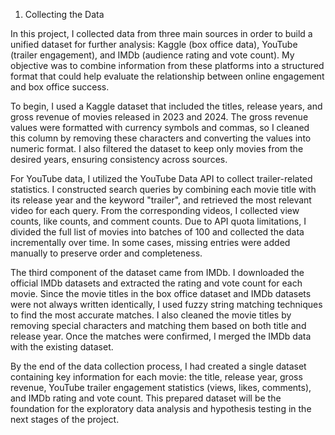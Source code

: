 1. Collecting the Data

In this project, I collected data from three main sources in order to build a unified dataset for further analysis: Kaggle (box office data), YouTube (trailer engagement), and IMDb (audience rating and vote count). My objective was to combine information from these platforms into a structured format that could help evaluate the relationship between online engagement and box office success.

To begin, I used a Kaggle dataset that included the titles, release years, and gross revenue of movies released in 2023 and 2024. The gross revenue values were formatted with currency symbols and commas, so I cleaned this column by removing these characters and converting the values into numeric format. I also filtered the dataset to keep only movies from the desired years, ensuring consistency across sources.

For YouTube data, I utilized the YouTube Data API to collect trailer-related statistics. I constructed search queries by combining each movie title with its release year and the keyword "trailer", and retrieved the most relevant video for each query. From the corresponding videos, I collected view counts, like counts, and comment counts. Due to API quota limitations, I divided the full list of movies into batches of 100 and collected the data incrementally over time. In some cases, missing entries were added manually to preserve order and completeness.

The third component of the dataset came from IMDb. I downloaded the official IMDb datasets and extracted the rating and vote count for each movie. Since the movie titles in the box office dataset and IMDb datasets were not always written identically, I used fuzzy string matching techniques to find the most accurate matches. I also cleaned the movie titles by removing special characters and matching them based on both title and release year. Once the matches were confirmed, I merged the IMDb data with the existing dataset.

By the end of the data collection process, I had created a single dataset containing key information for each movie: the title, release year, gross revenue, YouTube trailer engagement statistics (views, likes, comments), and IMDb rating and vote count. This prepared dataset will be the foundation for the exploratory data analysis and hypothesis testing in the next stages of the project.


